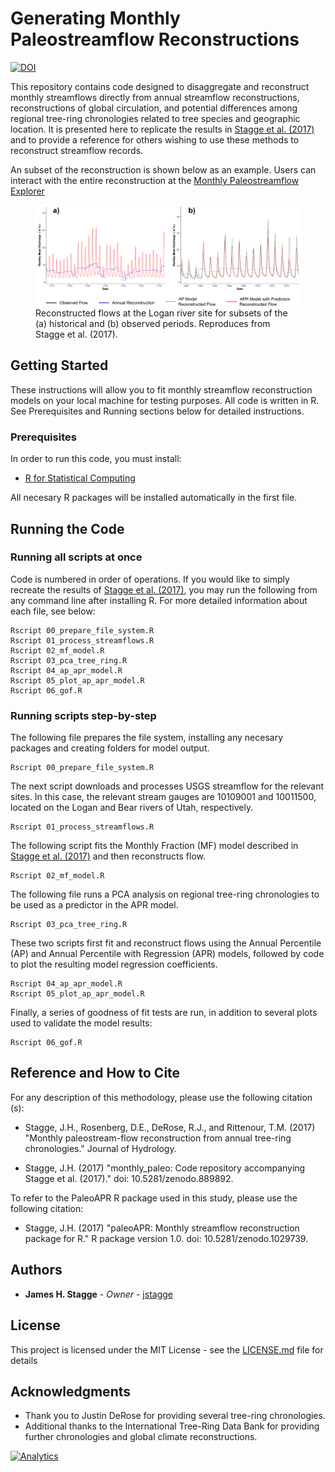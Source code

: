 # Generating Monthly Paleostreamflow Reconstructions

[![DOI](https://zenodo.org/badge/DOI/10.5281/zenodo.1029739.svg)](https://doi.org/10.5281/zenodo.1029739)

This repository contains code designed to disaggregate and reconstruct monthly streamflows directly from annual streamflow reconstructions, reconstructions of global circulation, and potential differences among regional tree-ring chronologies related to tree species and geographic location. It is presented here to replicate the results in [Stagge et al. (2017)](http://) and to provide a reference for others wishing to use these methods to reconstruct streamflow records.  

An subset of the reconstruction is shown below as an example. Users can interact with the entire reconstruction at the [Monthly Paleostreamflow Explorer](https://jstagge.shinyapps.io/paleo_flow)

<figure>
 <img src="reconst_example.png" alt="Monthly reconstruction example" />
 <figcaption>
 Reconstructed flows at the Logan river site for subsets of the (a) historical and (b) observed periods. Reproduces from Stagge et al. (2017).
 </figcaption>
</figure>

## Getting Started

These instructions will allow you to fit monthly streamflow reconstruction models on your local machine for testing purposes. All code is written in R. See Prerequisites and Running sections below for detailed instructions.

### Prerequisites

In order to run this code, you must install:
* [R for Statistical Computing](https://www.r-project.org/)

All necesary R packages will be installed automatically in the first file.

## Running the Code

### Running all scripts at once

Code is numbered in order of operations.  If you would like to simply recreate the results of [Stagge et al. (2017)](http://), you may run the following from any command line after installing R. For more detailed information about each file, see below:

```
Rscript 00_prepare_file_system.R
Rscript 01_process_streamflows.R
Rscript 02_mf_model.R
Rscript 03_pca_tree_ring.R
Rscript 04_ap_apr_model.R
Rscript 05_plot_ap_apr_model.R
Rscript 06_gof.R
```

### Running scripts step-by-step
The following file prepares the file system, installing any necesary packages and creating folders for model output.

```
Rscript 00_prepare_file_system.R
```
The next script downloads and processes USGS streamflow for the relevant sites. In this case, the relevant stream gauges are 10109001 and 10011500, located on the Logan and Bear rivers of Utah, respectively.
```
Rscript 01_process_streamflows.R
```
The following script fits the Monthly Fraction (MF) model described in [Stagge et al. (2017)](http://) and then reconstructs flow.
```
Rscript 02_mf_model.R
```
The following file runs a PCA analysis on regional tree-ring chronologies to be used as a predictor in the APR model.
```
Rscript 03_pca_tree_ring.R
```

These two scripts first fit and reconstruct flows using the Annual Percentile (AP) and Annual Percentile with Regression (APR) models, followed by code to plot the resulting model regression coefficients.
```
Rscript 04_ap_apr_model.R
Rscript 05_plot_ap_apr_model.R
```

Finally, a series of goodness of fit tests are run, in addition to several plots used to validate the model results:
```
Rscript 06_gof.R
```

## Reference and How to Cite

For any description of this methodology, please use the following citation (s):

* Stagge, J.H., Rosenberg, D.E., DeRose, R.J., and Rittenour, T.M. (2017) "Monthly paleostream-flow reconstruction from annual tree-ring chronologies." Journal of Hydrology.

* Stagge, J.H. (2017) "monthly_paleo: Code repository accompanying Stagge et al. (2017)." doi: 10.5281/zenodo.889892.

To refer to the PaleoAPR R package used in this study, please use the following citation:

* Stagge, J.H. (2017) "paleoAPR: Monthly streamflow reconstruction package for R." R package version 1.0. doi: 10.5281/zenodo.1029739.

## Authors

* **James H. Stagge** - *Owner* - [jstagge](https://github.com/jstagge)

## License

This project is licensed under the MIT License - see the [LICENSE.md](LICENSE.md) file for details

## Acknowledgments

* Thank you to Justin DeRose for providing several tree-ring chronologies.
* Additional thanks to the International Tree-Ring Data Bank for providing further chronologies and global climate reconstructions. 

[![Analytics](https://ga-beacon.appspot.com/UA-93682740-1/monthly_paleo/README)](https://github.com/igrigorik/ga-beacon)
